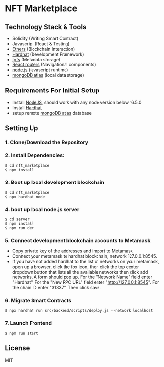 # NFT Marketplace

## Technology Stack & Tools

- Solidity (Writing Smart Contract)
- Javascript (React & Testing)
- [Ethers](https://docs.ethers.io/v5/) (Blockchain Interaction)
- [Hardhat](https://hardhat.org/) (Development Framework)
- [Ipfs](https://ipfs.io/) (Metadata storage)
- [React routers](https://v5.reactrouter.com/) (Navigational components)
- [node.js](https://nodejs.org/en) (javascript runtime)
- [mongoDB atlas](https://www.mongodb.com/atlas/database) (local data storage)

## Requirements For Initial Setup

- Install [NodeJS](https://nodejs.org/en/), should work with any node version below 16.5.0
- Install [Hardhat](https://hardhat.org/)
- setup remote [mongoDB atlas](https://www.mongodb.com/atlas/database) database

## Setting Up

### 1. Clone/Download the Repository

### 2. Install Dependencies:

```
$ cd nft_marketplace
$ npm install
```

### 3. Boot up local development blockchain

```
$ cd nft_marketplace
$ npx hardhat node
```

### 4. boot up local node.js server

```
$ cd server
$ npm install
$ npm run dev
```

### 5. Connect development blockchain accounts to Metamask

- Copy private key of the addresses and import to Metamask
- Connect your metamask to hardhat blockchain, network 127.0.0.1:8545.
- If you have not added hardhat to the list of networks on your metamask, open up a browser, click the fox icon, then click the top center dropdown button that lists all the available networks then click add networks. A form should pop up. For the "Network Name" field enter "Hardhat". For the "New RPC URL" field enter "http://127.0.0.1:8545". For the chain ID enter "31337". Then click save.

### 6. Migrate Smart Contracts

`$ npx hardhat run src/backend/scripts/deploy.js --network localhost`

### 7. Launch Frontend

`$ npm run start`

## License

MIT
